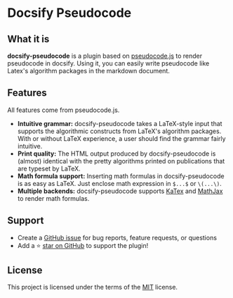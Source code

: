 # Docsify Pseudocode

## What it is

**docsify-pseudocode** is a plugin based on [pseudocode.js](https://github.com/SaswatPadhi/pseudocode.js) to render pseudocode in docsify. Using it, you can easily write pseudocode like Latex's algorithm packages in the markdown document.

## Features

All features come from pseudocode.js.

- **Intuitive grammar:** docsify-pseudocode takes a LaTeX-style input that supports the algorithmic constructs from LaTeX's algorithm packages. With or without LaTeX experience, a user should find the grammar fairly intuitive.
- **Print quality:** The HTML output produced by docsify-pseudocode is (almost) identical with the pretty algorithms printed on publications that are typeset by LaTeX.
- **Math formula support:** Inserting math formulas in docsify-pseudocode is as easy as LaTeX. Just enclose math expression in `$...$` or `\(...\)`.
- **Multiple backends:** docsify-pseudocode supports [KaTex](https://github.com/KaTeX/KaTeX) and [MathJax](https://github.com/mathjax/MathJax) to render math formulas.

## Support

- Create a [GitHub issue](https://github.com/h-hg/docsify-pseudocode/issues) for bug reports, feature requests, or questions
- Add a ⭐️ [star on GitHub](https://github.com/h-hg/docsify-pseudocode) to support the plugin!

## License

This project is licensed under the terms of the [MIT](https://github.com/h-hg/docsify-pseudocode/blob/master/LICENSE) license.
